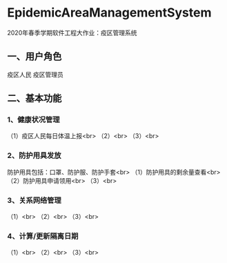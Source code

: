 # EpidemicAreaManagementSystem
2020年春季学期软件工程大作业：疫区管理系统

## 一、用户角色
疫区人民
疫区管理员

## 二、基本功能
### 1、健康状况管理
（1）疫区人民每日体温上报\<br> 
（2）\<br> 
（3）\<br> 

### 2、防护用具发放
防护用具包括：口罩、防护服、防护手套\<br> 
（1）防护用具的剩余量查看\<br> 
（2）防护用具申请领用\<br> 
（3）\<br> 

### 3、关系网络管理
（1）\<br> 
（2）\<br> 
（3）\<br> 

### 4、计算/更新隔离日期
（1）\<br> 
（2）\<br> 
（3）\<br> 
